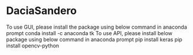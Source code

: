 # DaciaSandero

To use GUI, please install the package using below command in anaconda prompt
conda install -c anaconda tk
To use API, please install below package using below command in anaconda prompt
pip install keras
pip install opencv-python

